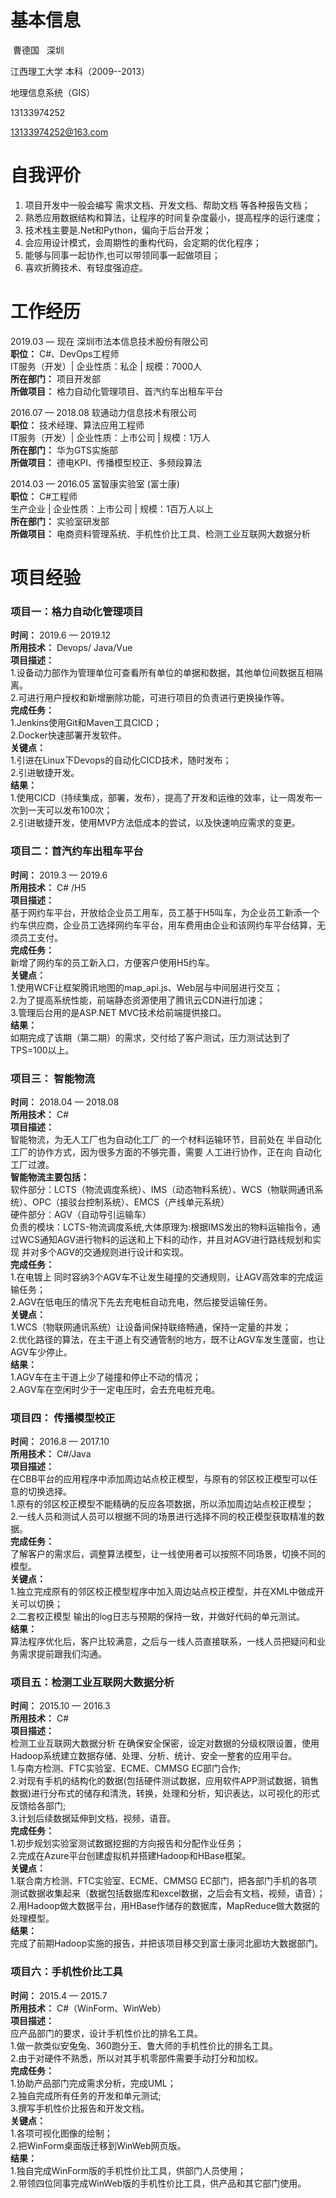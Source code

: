 # 基本信息 #

  曹德国    深圳
  
  江西理工大学 本科（2009--2013）
  
  地理信息系统（GIS）
  
  13133974252
  
  13133974252@163.com


# 自我评价 # 
1. 项目开发中一般会编写 需求文档、开发文档、帮助文档 等各种报告文档；
2. 熟悉应用数据结构和算法，让程序的时间复杂度最小，提高程序的运行速度；
3. 技术栈主要是.Net和Python，偏向于后台开发；
4. 会应用设计模式，会周期性的重构代码，会定期的优化程序；
5. 能够与同事一起协作,也可以带领同事一起做项目；
6. 喜欢折腾技术、有轻度强迫症。  


# 工作经历 #
2019.03 — 现在  深圳市法本信息技术股份有限公司  
**职位：** C#、DevOps工程师  
IT服务（开发）| 企业性质：私企 | 规模：7000人  
**所在部门：** 项目开发部  
**所做项目：** 格力自动化管理项目、首汽约车出租车平台  

2016.07 — 2018.08  软通动力信息技术有限公司  
**职位：** 技术经理、算法应用工程师  
IT服务（开发）| 企业性质：上市公司 | 规模：1万人  
**所在部门：** 华为GTS实施部  
**所做项目：** 德电KPI、传播模型校正、多频段算法  

2014.03 — 2016.05  富智康实验室 (富士康)  
**职位：** C#工程师  
生产企业 | 企业性质：上市公司 | 规模：1百万人以上  
**所在部门：** 实验室研发部  
**所做项目：** 电商资料管理系统、手机性价比工具、检测工业互联网大数据分析  


# 项目经验 #

### 项目一：格力自动化管理项目  
**时间：** 2019.6 — 2019.12  
**所用技术：**  Devops/ Java/Vue  
**项目描述：**  
1.设备动力部作为管理单位可查看所有单位的单据和数据，其他单位间数据互相隔离。  
2.可进行用户授权和新增删除功能，可进行项目的负责进行更换操作等。    
**完成任务：**    
1.Jenkins使用Git和Maven工具CICD；  
2.Docker快速部署开发软件。  
**关键点：**  
1.引进在Linux下Devops的自动化CICD技术，随时发布；  
2.引进敏捷开发。  
**结果：**  
1.使用CICD（持续集成，部署，发布），提高了开发和运维的效率，让一周发布一次到一天可以发布100次；  
2.引进敏捷开发，使用MVP方法低成本的尝试，以及快速响应需求的变更。  


### 项目二：首汽约车出租车平台  
**时间：** 2019.3 — 2019.6  
**所用技术：** C# /H5  
**项目描述：**    
基于网约车平台，开放给企业员工用车，员工基于H5叫车，为企业员工新添一个约车供应商，企业员工选择网约车平台，用车费用由企业和该网约车平台结算，无须员工支付。  
**完成任务：**   
新增了网约车的员工新入口，方便客户使用H5约车。  
**关键点：**  
1.使用WCF让框架腾讯地图的map_api.js、Web层与中间层进行交互；  
2.为了提高系统性能，前端静态资源使用了腾讯云CDN进行加速；   
3.管理后台用的是ASP.NET MVC技术给前端提供接口。  
**结果：**  
如期完成了该期（第二期）的需求，交付给了客户测试，压力测试达到了TPS=100以上。  


### 项目三： 智能物流 
**时间：** 2018.04 — 2018.08  
**所用技术：** C#  
**项目描述：**  
智能物流，为无人工厂也为自动化工厂 的一个材料运输环节，目前处在 半自动化工厂的协作方式，因为很多方面的不够完善，需要 人工进行协作，正在向 自动化工厂过渡。  
**智能物流主要包括：**    
软件部分：LCTS（物流调度系统）、IMS（动态物料系统）、WCS（物联网通讯系统）、OPC（接驳台控制系统）、EMCS（产线单元系统）  
硬件部分：AGV（自动导引运输车）  
负责的模块：LCTS-物流调度系统,大体原理为:根据IMS发出的物料运输指令，通过WCS通知AGV进行物料的运送和上下料的动作，并且对AGV进行路线规划和实现 并对多个AGV的交通规则进行设计和实现。  
**完成任务：**    
1.在电镀上 同时容纳3个AGV车不让发生碰撞的交通规则，让AGV高效率的完成运输任务；  
2.AGV在低电压的情况下先去充电桩自动充电，然后接受运输任务。  
**关键点：**  
1.WCS（物联网通讯系统）让设备间保持联络畅通，保持一定量的并发；  
2.优化路径的算法，在主干道上有交通管制的地方，既不让AGV车发生蓬窗，也让AGV车少停止。  
**结果：**  
1.AGV车在主干道上少了碰撞和停止不动的情况；  
2.AGV车在空闲时少于一定电压时，会去充电桩充电。  

### 项目四： 传播模型校正    
**时间：** 2016.8 — 2017.10  
**所用技术：** C#/Java  
**项目描述：**   
在CBB平台的应用程序中添加周边站点校正模型，与原有的邻区校正模型可以任意的切换选择。  
1.原有的邻区校正模型不能精确的反应各项数据，所以添加周边站点校正模型；  
2.一线人员和测试人员可以根据不同的场景进行选择不同的校正模型获取精准的数据。  
**完成任务：**    
了解客户的需求后，调整算法模型，让一线使用者可以按照不同场景，切换不同的模型。  
**关键点：**  
1.独立完成原有的邻区校正模型程序中加入周边站点校正模型，并在XML中做成开关可以切换；  
2.二套校正模型 输出的log日志与预期的保持一致，并做好代码的单元测试。  
**结果：**  
算法程序优化后，客户比较满意，之后与一线人员直接联系，一线人员把疑问和业务需求提前跟我们沟通。  


### 项目五：检测工业互联网大数据分析  
**时间：** 2015.10 — 2016.3  
**所用技术：** C#  
**项目描述：**  
检测工业互联网大数据分析 在确保安全保密，设定对数据的分级权限设置，使用Hadoop系统建立数据存储、处理、分析、统计、安全一整套的应用平台。  
1.与南方检测、FTC实验室、ECME、CMMSG EC部门合作;    
2.对现有手机的结构化的数据(包括硬件测试数据，应用软件APP测试数据，销售数据)进行分布式的储存和清洗，转换，处理和分析，知识表达，以可视化的形式反馈给各部门;  
3.计划后续数据延伸到文档，视频，语音。  
**完成任务：**    
1.初步规划实验室测试数据挖掘的方向报告和分配作业任务；  
2.完成在Azure平台创建虚拟机并搭建Hadoop和HBase框架。  
**关键点：**  
1.联合南方检测、FTC实验室、ECME、CMMSG EC部门，把各部门手机的各项测试数据收集起来（数据包括数据库和excel数据，之后会有文档，视频，语音）；  
2.用Hadoop做大数据平台，用HBase作储存的数据库，MapReduce做大数据的处理模型。  
**结果：**  
完成了前期Hadoop实施的报告，并把该项目移交到富士康河北廊坊大数据部门。  

### 项目六：手机性价比工具  
**时间：** 2015.4 — 2015.7  
**所用技术：** C#（WinForm、WinWeb）  
**项目描述：**  
应产品部门的要求，设计手机性价比的排名工具。  
1.做一款类似安兔兔、360跑分王、鲁大师的手机性价比的排名工具。  
2.由于对硬件不熟悉，所以对其手机零部件需要手动打分和加权。  
**完成任务：**    
1.协助产品部门完成需求分析，完成UML；  
2.独自完成所有任务的开发和单元测试;  
3.撰写手机性价比报告和开发文档。  
**关键点：**  
1.各项可视化图像的绘制；  
2.把WinForm桌面版迁移到WinWeb网页版。  
**结果：**  
1.独自完成WinForm版的手机性价比工具，供部门人员使用；  
2.带领四位同事完成WinWeb版的手机性价比工具，供产品和其它部门使用。  
